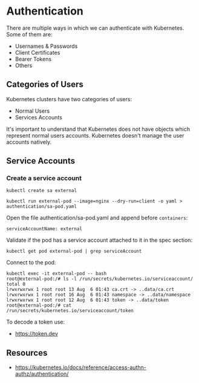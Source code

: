 # Authentication

There are multiple ways in which we can authenticate with Kubernetes. Some of them are:

- Usernames & Passwords
- Client Certificates
- Bearer Tokens
- Others

## Categories of Users

Kubernetes clusters have two categories of users:

- Normal Users
- Services Accounts

It's important to understand that Kubernetes does not have objects which represent normal users accounts. Kubernetes doesn't manage the user accounts natively.

## Service Accounts

### Create a service account

```
kubectl create sa external

kubectl run external-pod --image=nginx --dry-run=client -o yaml > authentication/sa-pod.yaml
```

Open the file authentication/sa-pod.yaml and append before `containers`:

```
serviceAccountName: external
```

Validate if the pod has a service account attached to it in the spec section:

```
kubectl get pod external-pod | grep serviceAccount
```

Connect to the pod:

```
kubectl exec -it external-pod -- bash
root@external-pod:/# ls -l /run/secrets/kubernetes.io/serviceaccount/
total 0
lrwxrwxrwx 1 root root 13 Aug  6 01:43 ca.crt -> ..data/ca.crt
lrwxrwxrwx 1 root root 16 Aug  6 01:43 namespace -> ..data/namespace
lrwxrwxrwx 1 root root 12 Aug  6 01:43 token -> ..data/token
root@external-pod:/# cat /run/secrets/kubernetes.io/serviceaccount/token
```

To decode a token use:

- https://token.dev


## Resources

- https://kubernetes.io/docs/reference/access-authn-authz/authentication/
